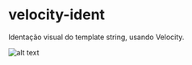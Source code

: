 # velocity-ident
Identação visual do template string, usando Velocity.


![alt text](https://imgur.com/8MODUwM)